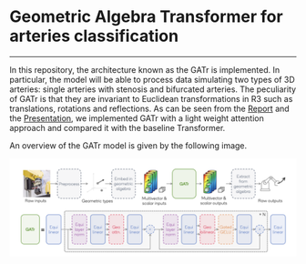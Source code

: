 # Geometric Algebra Transformer for arteries classification

---


In this repository, the architecture known as the GATr is implemented. In particular, the model will be able to process data simulating two types of 3D arteries: single arteries with stenosis and bifurcated arteries. The peculiarity of GATr is that they are invariant to Euclidean transformations in R3 such as translations, rotations and reflections. As can be seen from the [Report](https://github.com/msilver22/GATr_arteries_classification/blob/main/report.pdf) and the [Presentation](https://github.com/msilver22/GATr_arteries_classification/blob/main/GATr_Sapienza_Presentation.pdf), we implemented GATr with a light weight attention approach and compared it with the baseline Transformer. 

An overview of the GATr model is given by the following image.


![Architecture](https://github.com/msilver22/GATr_arteries_classification/blob/main/photos/gatr_architecture2.png)
